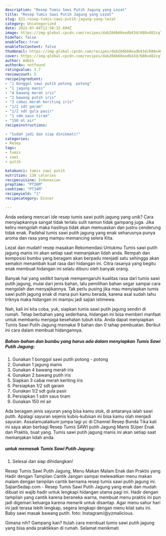 ```yaml
---
description: "Resep Tumis Sawi Putih Jagung yang Lezat"
title: "Resep Tumis Sawi Putih Jagung yang Lezat"
slug: 821-resep-tumis-sawi-putih-jagung-yang-lezat
category: Uncategorized
date: 2022-07-04T12:58:32.694Z
image: https://img-global.cpcdn.com/recipes/dab204b60eadb43d/680x482cq70/tumis-sawi-putih-jagung-foto-resep-utama.jpg
hideToc: false
enableToc: true
enableTocContent: false
thumbnail: https://img-global.cpcdn.com/recipes/dab204b60eadb43d/680x482cq70/tumis-sawi-putih-jagung-foto-resep-utama.jpg
cover: https://img-global.cpcdn.com/recipes/dab204b60eadb43d/680x482cq70/tumis-sawi-putih-jagung-foto-resep-utama.jpg
author: Admin
authorAv: notfound
ratingvalue: 3.7
reviewcount: 5
recipeingredient:
- "1 bonggol sawi putih potong  potong"
- "1 jagung manis"
- "4 bawang merah iris"
- "2 bawang putih iris"
- "3 cabai merah keriting iris"
- "1/2 sdt garam"
- "1/2 sdt gula pasir"
- "1 sdm saus tiram"
- "150 ml air"
recipeinstructions:

- "Sudah jadi dan siap dinikmati!"
categories:
- Resep
tags:
- tumis
- sawi
- putih

katakunci: tumis sawi putih 
nutrition: 138 calories
recipecuisine: Indonesian
preptime: "PT26M"
cooktime: "PT34M"
recipeyield: "1"
recipecategory: Dinner

---
```





Anda sedang mencari ide resep tumis sawi putih jagung yang unik? Cara menyiapkannya sangat tidak terlalu sulit namun tidak gampang juga. Jika keliru mengolah maka hasilnya tidak akan memuaskan dan justru cenderung tidak enak. Padahal tumis sawi putih jagung yang enak seharusnya punya aroma dan rasa yang mampu memancing selera Kita.





Lezat dan mudah! resep masakan Rekomendasi Untukmu Tumis sawi putih jagung manis ini akan setiap saat memanjakan lidah anda. Rempah dan komposisi bumbu yang beragam akan berpadu menjadi satu sehingga akan semakin menambah kuat rasa dari hidangan ini. Citra rasanya yang begitu enak membuat hidangan ini selalu diburu oleh banyak orang.

Banyak hal yang sedikit banyak mempengaruhi kualitas rasa dari tumis sawi putih jagung, mulai dari jenis bahan, lalu pemilihan bahan segar sampai cara mengolah dan menyajikannya. Tak perlu pusing jika mau menyiapkan tumis sawi putih jagung enak di mana pun kamu berada, karena asal sudah tahu triknya maka hidangan ini mampu jadi sajian istimewa.






Nah, kali ini kita coba, yuk, siapkan tumis sawi putih jagung sendiri di rumah. Tetap berbahan yang sederhana, hidangan ini bisa memberi manfaat untuk membantu menjaga kesehatan tubuh kita. Anda dapat menyiapkan Tumis Sawi Putih Jagung memakai 9 bahan dan 0 tahap pembuatan. Berikut ini cara dalam membuat hidangannya.

<!--inarticleads1-->

##### Bahan-bahan dan bumbu yang harus ada dalam menyiapkan Tumis Sawi Putih Jagung:

1. Gunakan 1 bonggol sawi putih potong - potong
1. Gunakan 1 jagung manis
1. Gunakan 4 bawang merah iris
1. Gunakan 2 bawang putih iris
1. Siapkan 3 cabai merah keriting iris
1. Persiapkan 1/2 sdt garam
1. Gunakan 1/2 sdt gula pasir
1. Persiapkan 1 sdm saus tiram
1. Gunakan 150 ml air


Ada beragam jenis sayuran yang bisa kamu stok, di antaranya ialah sawi putih. Apalagi sayuran sejenis kubis-kubisan ini bisa kamu olah menjadi sayuran. Assalamualaikum jumpa lagi yc di Channel Resep Bunda Tika kali ini saya akan berbagi Resep Tumis SAWI putih Jagung Manis SUper Enak dan Praktis, buat yang. Tumis sawi putih jagung manis ini akan setiap saat memanjakan lidah anda. 

<!--inarticleads2-->

#####  untuk memasak Tumis Sawi Putih Jagung:


1. Selesai dan siap dihidangkan!

Resep Tumis Sawi Putih Jagung, Menu Makan Malam Enak dan Praktis yang Hadir dengan Tampilan Cantik Jangan sampai melewatkan menu makan malam dengan tampilan cantik bernama resep tumis sawi putih jagung ini. SajianSedap.com - Resep Tumis Sawi Putih Jagung yang enak dan mudah dibuat ini wajib hadir untuk lengkapi hidangan utama pagi ini. Hadir dengan tampilan yang cantik karena beraneka warna, membuat menu praktis ini pun jadi digemari keluarga karena menarik untuk disantap. Agar menu sahur hari ini jadi terasa lebih lengkap, segera lengkapi dengan menu kilat satu ini. Baby sawi masak bawang putih. foto: Instagram/@yzmalicious. 

Gimana nih? Gampang kan? Itulah cara membuat tumis sawi putih jagung yang bisa anda praktikkan di rumah. Selamat menikmati
